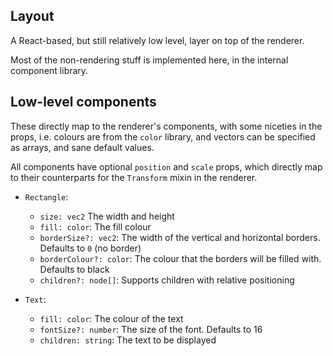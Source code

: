 ## Layout

A React-based, but still relatively low level, layer on top of the renderer.

Most of the non-rendering stuff is implemented here, in the internal component library.

## Low-level components
These directly map to the renderer's components, with some niceties in the props, i.e. colours are from the
`color` library, and vectors can be specified as arrays, and sane default values.

All components have optional `position` and `scale` props, which directly map to their counterparts for the
`Transform` mixin in the renderer.

- `Rectangle`:
  - `size: vec2` The width and height
  - `fill: color`: The fill colour
  - `borderSize?: vec2`: The width of the vertical and horizontal borders. Defaults to `0` (no border)
  - `borderColour?: color`: The colour that the borders will be filled with. Defaults to black
  - `children?: node[]`: Supports children with relative positioning

- `Text`:
  - `fill: color`: The colour of the text
  - `fontSize?: number`: The size of the font. Defaults to 16
  - `children: string`: The text to be displayed
